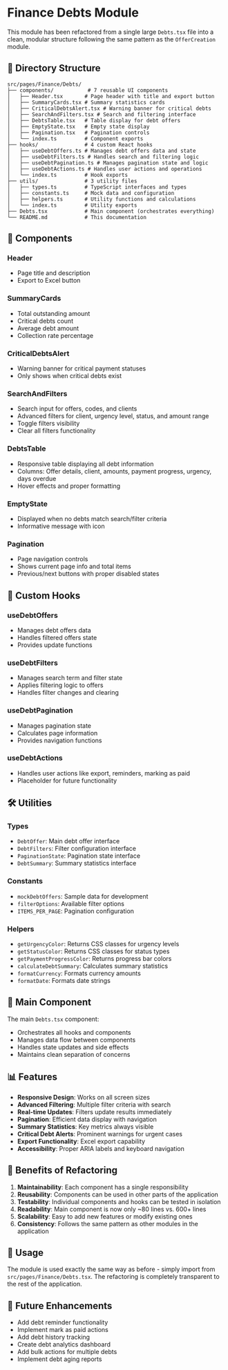 # Finance Debts Module

This module has been refactored from a single large `Debts.tsx` file into a clean, modular structure following the same pattern as the `OfferCreation` module.

## 📁 Directory Structure

```
src/pages/Finance/Debts/
├── components/           # 7 reusable UI components
│   ├── Header.tsx       # Page header with title and export button
│   ├── SummaryCards.tsx # Summary statistics cards
│   ├── CriticalDebtsAlert.tsx # Warning banner for critical debts
│   ├── SearchAndFilters.tsx # Search and filtering interface
│   ├── DebtsTable.tsx   # Table display for debt offers
│   ├── EmptyState.tsx   # Empty state display
│   ├── Pagination.tsx   # Pagination controls
│   └── index.ts         # Component exports
├── hooks/               # 4 custom React hooks
│   ├── useDebtOffers.ts # Manages debt offers data and state
│   ├── useDebtFilters.ts # Handles search and filtering logic
│   ├── useDebtPagination.ts # Manages pagination state and logic
│   ├── useDebtActions.ts # Handles user actions and operations
│   └── index.ts         # Hook exports
├── utils/               # 3 utility files
│   ├── types.ts         # TypeScript interfaces and types
│   ├── constants.ts     # Mock data and configuration
│   ├── helpers.ts       # Utility functions and calculations
│   └── index.ts         # Utility exports
├── Debts.tsx            # Main component (orchestrates everything)
└── README.md            # This documentation
```

## 🧩 Components

### Header
- Page title and description
- Export to Excel button

### SummaryCards
- Total outstanding amount
- Critical debts count
- Average debt amount
- Collection rate percentage

### CriticalDebtsAlert
- Warning banner for critical payment statuses
- Only shows when critical debts exist

### SearchAndFilters
- Search input for offers, codes, and clients
- Advanced filters for client, urgency level, status, and amount range
- Toggle filters visibility
- Clear all filters functionality

### DebtsTable
- Responsive table displaying all debt information
- Columns: Offer details, client, amounts, payment progress, urgency, days overdue
- Hover effects and proper formatting

### EmptyState
- Displayed when no debts match search/filter criteria
- Informative message with icon

### Pagination
- Page navigation controls
- Shows current page info and total items
- Previous/next buttons with proper disabled states

## 🎣 Custom Hooks

### useDebtOffers
- Manages debt offers data
- Handles filtered offers state
- Provides update functions

### useDebtFilters
- Manages search term and filter state
- Applies filtering logic to offers
- Handles filter changes and clearing

### useDebtPagination
- Manages pagination state
- Calculates page information
- Provides navigation functions

### useDebtActions
- Handles user actions like export, reminders, marking as paid
- Placeholder for future functionality

## 🛠️ Utilities

### Types
- `DebtOffer`: Main debt offer interface
- `DebtFilters`: Filter configuration interface
- `PaginationState`: Pagination state interface
- `DebtSummary`: Summary statistics interface

### Constants
- `mockDebtOffers`: Sample data for development
- `filterOptions`: Available filter options
- `ITEMS_PER_PAGE`: Pagination configuration

### Helpers
- `getUrgencyColor`: Returns CSS classes for urgency levels
- `getStatusColor`: Returns CSS classes for status types
- `getPaymentProgressColor`: Returns progress bar colors
- `calculateDebtSummary`: Calculates summary statistics
- `formatCurrency`: Formats currency amounts
- `formatDate`: Formats date strings

## 🔄 Main Component

The main `Debts.tsx` component:
- Orchestrates all hooks and components
- Manages data flow between components
- Handles state updates and side effects
- Maintains clean separation of concerns

## 📊 Features

- **Responsive Design**: Works on all screen sizes
- **Advanced Filtering**: Multiple filter criteria with search
- **Real-time Updates**: Filters update results immediately
- **Pagination**: Efficient data display with navigation
- **Summary Statistics**: Key metrics always visible
- **Critical Debt Alerts**: Prominent warnings for urgent cases
- **Export Functionality**: Excel export capability
- **Accessibility**: Proper ARIA labels and keyboard navigation

## 🚀 Benefits of Refactoring

1. **Maintainability**: Each component has a single responsibility
2. **Reusability**: Components can be used in other parts of the application
3. **Testability**: Individual components and hooks can be tested in isolation
4. **Readability**: Main component is now only ~80 lines vs. 600+ lines
5. **Scalability**: Easy to add new features or modify existing ones
6. **Consistency**: Follows the same pattern as other modules in the application

## 🔧 Usage

The module is used exactly the same way as before - simply import from `src/pages/Finance/Debts.tsx`. The refactoring is completely transparent to the rest of the application.

## 📝 Future Enhancements

- Add debt reminder functionality
- Implement mark as paid actions
- Add debt history tracking
- Create debt analytics dashboard
- Add bulk actions for multiple debts
- Implement debt aging reports

